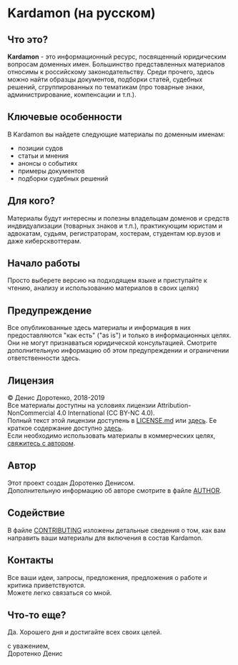 # Kardamon (на русском)

## Что это?
**Kardamon** - это информационный ресурс, посвященный юридическим вопросам доменных имен.  Большинство представленных материалов относимы к российскому законодательству. Среди прочего, здесь можно найти образцы документов, подборки статей, судебных решений, сгруппированных по тематикам (про товарные знаки, администрирование, компенсации и т.п.).

## Ключевые особенности
В Kardamon вы найдете следующие материалы по доменным именам:
* позиции судов
* статьи и мнения
* анонсы о событиях
* примеры документов
* подборки судебных решений

## Для кого?
Материалы будут интересны и полезны владельцам доменов и средств индвидуализации (товарных знаков и т.п.), практикующим юристам и адвокатам, судьям, регистраторам, хостерам, студентам юр.вузов и даже киберсквоттерам.

## Начало работы
Просто выберете версию на подходящем языке и приступайте к чтению, анализу и использованию материалов в своих целях)<br/>

## Предупреждение
Все опубликованные здесь материалы и информация в них предоставляются "как есть" ("as is") и только в информационных целях. Они не могут признаваться юридической консультацией. Смотрите дополнительную информацию об этом предупреждении и ограничении ответственности здесь.

## Лицензия
© Денис Доротенко, 2018-2019<br/>
Все материалы доступны на условиях лицензии Attribution-NonCommercial 4.0 International (CC BY-NC 4.0).<br/>
Полный текст этой лицензии доступень в [LICENSE.md](https://github.com/xCounsel/kardamon/blob/master/Russian/LICENSE.md) или [здесь](https://creativecommons.org/licenses/by-nc/4.0/legalcode.ru). Ее краткое содержание доступно [здесь](https://creativecommons.org/licenses/by-nc/4.0/deed.ru).<br/>
Если необходимо использовать материалы в коммерческих целях, [свяжитесь с автором](http://dorotenko.pro/contact/).

## Автор
Этот проект создан Доротенко Денисом.<br/>
Дополнительную информацию об авторе смотрите в файле [AUTHOR](https://github.com/xCounsel/kardamon/tree/master/Russian/AUTHOR.md). 

## Содействие
В файле [CONTRIBUTING](https://github.com/xCounsel/kardamon/tree/master/Russian/CONTRIBUTING.md) изложены детальные сведения о том, как вам направить ваши материалы для включения в состав Kardamon.

## Контакты
Все ваши идеи, запросы, предложения, предложения о работе и критика приветствуются.<br/>
Можете легко связаться со мной.

## Что-то еще?

Да. Хорошего дня и достигайте всех своих целей.

с уважением,<br/>
Доротенко Денис
